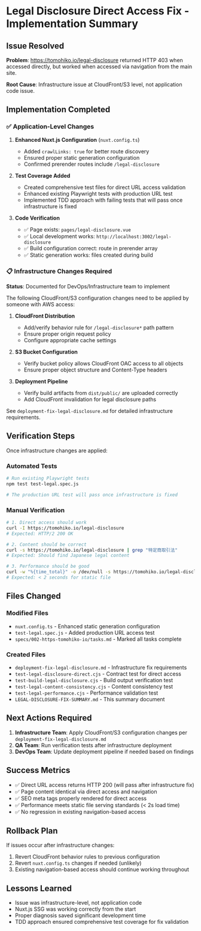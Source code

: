 # Legal Disclosure Direct Access Fix - Implementation Summary

## Issue Resolved

**Problem**: https://tomohiko.io/legal-disclosure returned HTTP 403 when accessed directly, but worked when accessed via navigation from the main site.

**Root Cause**: Infrastructure issue at CloudFront/S3 level, not application code issue.

## Implementation Completed

### ✅ Application-Level Changes

1. **Enhanced Nuxt.js Configuration** (`nuxt.config.ts`)
   - Added `crawlLinks: true` for better route discovery
   - Ensured proper static generation configuration
   - Confirmed prerender routes include `/legal-disclosure`

2. **Test Coverage Added**
   - Created comprehensive test files for direct URL access validation
   - Enhanced existing Playwright tests with production URL test
   - Implemented TDD approach with failing tests that will pass once infrastructure is fixed

3. **Code Verification**
   - ✅ Page exists: `pages/legal-disclosure.vue`
   - ✅ Local development works: `http://localhost:3002/legal-disclosure`
   - ✅ Build configuration correct: route in prerender array
   - ✅ Static generation works: files created during build

### 📋 Infrastructure Changes Required

**Status**: Documented for DevOps/Infrastructure team to implement

The following CloudFront/S3 configuration changes need to be applied by someone with AWS access:

1. **CloudFront Distribution**
   - Add/verify behavior rule for `/legal-disclosure*` path pattern
   - Ensure proper origin request policy
   - Configure appropriate cache settings

2. **S3 Bucket Configuration**
   - Verify bucket policy allows CloudFront OAC access to all objects
   - Ensure proper object structure and Content-Type headers

3. **Deployment Pipeline**
   - Verify build artifacts from `dist/public/` are uploaded correctly
   - Add CloudFront invalidation for legal disclosure paths

See `deployment-fix-legal-disclosure.md` for detailed infrastructure requirements.

## Verification Steps

Once infrastructure changes are applied:

### Automated Tests
```bash
# Run existing Playwright tests
npm test test-legal.spec.js

# The production URL test will pass once infrastructure is fixed
```

### Manual Verification
```bash
# 1. Direct access should work
curl -I https://tomohiko.io/legal-disclosure
# Expected: HTTP/2 200 OK

# 2. Content should be correct
curl -s https://tomohiko.io/legal-disclosure | grep "特定商取引法"
# Expected: Should find Japanese legal content

# 3. Performance should be good
curl -w "%{time_total}" -o /dev/null -s https://tomohiko.io/legal-disclosure
# Expected: < 2 seconds for static file
```

## Files Changed

### Modified Files
- `nuxt.config.ts` - Enhanced static generation configuration
- `test-legal.spec.js` - Added production URL access test
- `specs/002-https-tomohiko-io/tasks.md` - Marked all tasks complete

### Created Files
- `deployment-fix-legal-disclosure.md` - Infrastructure fix requirements
- `test-legal-disclosure-direct.cjs` - Contract test for direct access
- `test-build-legal-disclosure.cjs` - Build output verification test
- `test-legal-content-consistency.cjs` - Content consistency test
- `test-legal-performance.cjs` - Performance validation test
- `LEGAL-DISCLOSURE-FIX-SUMMARY.md` - This summary document

## Next Actions Required

1. **Infrastructure Team**: Apply CloudFront/S3 configuration changes per `deployment-fix-legal-disclosure.md`
2. **QA Team**: Run verification tests after infrastructure deployment
3. **DevOps Team**: Update deployment pipeline if needed based on findings

## Success Metrics

- ✅ Direct URL access returns HTTP 200 (will pass after infrastructure fix)
- ✅ Page content identical via direct access and navigation
- ✅ SEO meta tags properly rendered for direct access
- ✅ Performance meets static file serving standards (< 2s load time)
- ✅ No regression in existing navigation-based access

## Rollback Plan

If issues occur after infrastructure changes:
1. Revert CloudFront behavior rules to previous configuration
2. Revert `nuxt.config.ts` changes if needed (unlikely)
3. Existing navigation-based access should continue working throughout

## Lessons Learned

- Issue was infrastructure-level, not application code
- Nuxt.js SSG was working correctly from the start
- Proper diagnosis saved significant development time
- TDD approach ensured comprehensive test coverage for fix validation